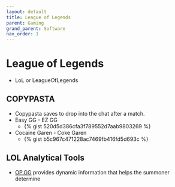 ```yaml
---
layout: default
title: League of Legends
parent: Gaming
grand_parent: Software
nav_order: 1
---
```

# League of Legends
- LoL or LeagueOfLegends


## COPYPASTA
- Copypasta saves to drop into the chat after a match.
- Easy GG - EZ GG
	- {% gist 520d5d386cfa3f789552d7aab9803269 %} 
- Cocaine Garen - Coke Garen
	- {% gist b5c967c471228ac7469fb416fd5d693c %}

## LOL Analytical Tools
- [OP.GG](https://na.op.gg/) provides dynamic information that helps the summoner determine 